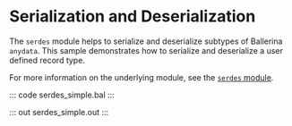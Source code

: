 # Serialization and Deserialization

The `serdes` module helps to serialize and deserialize subtypes of Ballerina `anydata`.
This sample demonstrates how to serialize and deserialize a user defined record type.

For more information on the underlying module,
see the [`serdes` module](https://docs.central.ballerina.io/ballerina/serdes/latest).

::: code serdes_simple.bal :::

::: out serdes_simple.out :::
